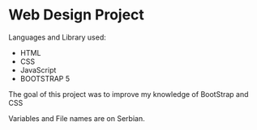 ﻿# Web Design Project

Languages and Library used:

- HTML
- CSS
- JavaScript
- BOOTSTRAP 5

The goal of this project was to improve my knowledge of BootStrap and CSS

Variables and File names are on Serbian.
